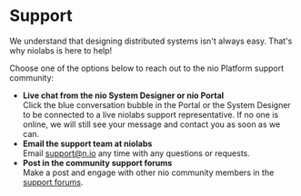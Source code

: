 # Support

We understand that designing distributed systems isn't always easy. That's why niolabs is here to help!

Choose one of the options below to reach out to the nio Platform support community:

* **Live chat from the nio System Designer or nio Portal**<br>Click the blue conversation bubble in the Portal or the System Designer to be connected to a live niolabs support representative. If no one is online, we will still see your message and contact you as soon as we can.
* **Email the support team at niolabs**<br>Email [support@n.io](mailto:n.io) any time with any questions or requests.
* **Post in the community support forums**<br>Make a post and engage with other nio community members in the [support forums](https://forum.n.io).

